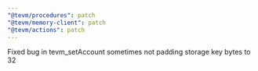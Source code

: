 ```yaml
---
"@tevm/procedures": patch
"@tevm/memory-client": patch
"@tevm/actions": patch
---
```


Fixed bug in tevm_setAccount sometimes not padding storage key bytes to 32
